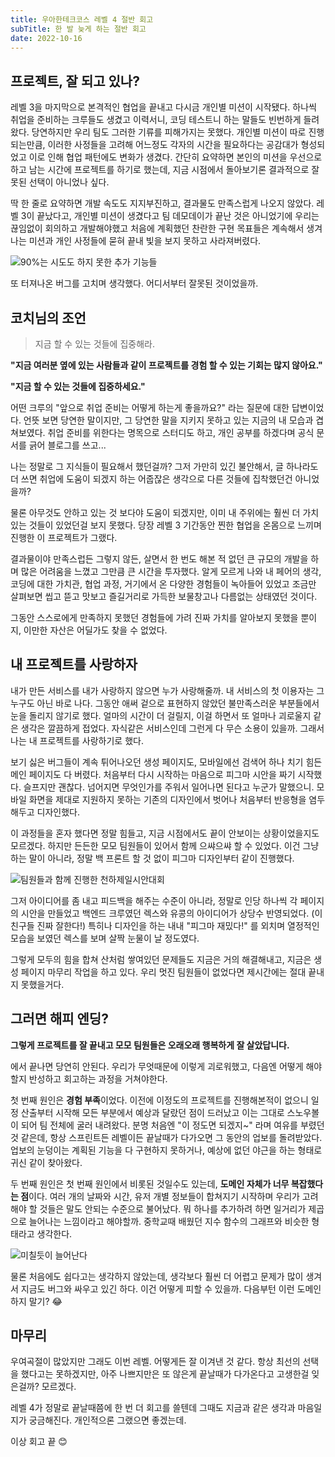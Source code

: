 ```yaml
---
title: 우아한테크코스 레벨 4 절반 회고
subTitle: 한 발 늦게 하는 절반 회고
date: 2022-10-16
---
```


## 프로젝트, 잘 되고 있나?

레벨 3을 마지막으로 본격적인 협업을 끝내고 다시금 개인별 미션이 시작됐다.
하나씩 취업을 준비하는 크루들도 생겼고 이력서니, 코딩 테스트니 하는 말들도 빈번하게 들려왔다.
당연하지만 우리 팀도 그러한 기류를 피해가지는 못했다.
개인별 미션이 따로 진행되는만큼,
이러한 사정들을 고려해 어느정도 각자의 시간을 필요하다는 공감대가 형성되었고 이로 인해 협업 패턴에도 변화가 생겼다.
간단히 요약하면 본인의 미션을 우선으로 하고 남는 시간에 프로젝트를 하기로 했는데,
지금 시점에서 돌아보기론 결과적으로 잘못된 선택이 아니었나 싶다.

딱 한 줄로 요약하면 개발 속도도 지지부진하고, 결과물도 만족스럽게 나오지 않았다.
레벨 3이 끝났다고, 개인별 미션이 생겼다고 팀 데모데이가 끝난 것은 아니었기에 우리는 끊임없이 회의하고 개발해야했고
처음에 계획했던 찬란한 구현 목표들은 계속해서 생겨나는 미션과 개인 사정들에 묻혀 끝내 빛을 보지 못하고 사라져버렸다.

![90%는 시도도 하지 못한 추가 기능들](https://user-images.githubusercontent.com/28296575/196041713-55282f48-7d7b-4c7e-8d26-71091442f4ee.png)

또 터져나온 버그를 고치며 생각했다. 어디서부터 잘못된 것이었을까.

## 코치님의 조언

> 지금 할 수 있는 것들에 집중해라.

**"지금 여러분 옆에 있는 사람들과 같이 프로젝트를 경험 할 수 있는 기회는 많지 않아요."**

**"지금 할 수 있는 것들에 집중하세요."**

어떤 크루의 "앞으로 취업 준비는 어떻게 하는게 좋을까요?" 라는 질문에 대한 답변이었다.
언뜻 보면 당연한 말이지만, 그 당연한 말을 지키지 못하고 있는 지금의 내 모습과 겹쳐보였다.
취업 준비를 위한다는 명목으로 스터디도 하고, 개인 공부를 하겠다며 공식 문서를 긁어 블로그를 쓰고...

나는 정말로 그 지식들이 필요해서 했던걸까?
그저 가만히 있긴 불안해서, 글 하나라도 더 쓰면 취업에 도움이 되겠지 하는 어줍잖은 생각으로 다른 것들에 집착했던건 아니었을까?

물론 아무것도 안하고 있는 것 보다야 도움이 되겠지만, 이미 내 주위에는 훨씬 더 가치있는 것들이 있었던걸 보지 못했다.
당장 레벨 3 기간동안 찐한 협업을 온몸으로 느끼며 진행한 이 프로젝트가 그랬다.

결과물이야 만족스럽든 그렇지 않든, 살면서 한 번도 해본 적 없던 큰 규모의 개발을 하며 많은 어려움을 느꼈고 그만큼 큰 시간을 투자했다.
알게 모르게 나와 내 페어의 생각, 코딩에 대한 가치관, 협업 과정, 거기에서 온 다양한 경험들이 녹아들어 있었고
조금만 살펴보면 씹고 뜯고 맛보고 즐길거리로 가득한 보물창고나 다름없는 상태였던 것이다.

그동안 스스로에게 만족하지 못했던 경험들에 가려 진짜 가치를 알아보지 못했을 뿐이지, 이만한 자산은 어딜가도 찾을 수 없었다.

## 내 프로젝트를 사랑하자

내가 만든 서비스를 내가 사랑하지 않으면 누가 사랑해줄까. 내 서비스의 첫 이용자는 그 누구도 아닌 바로 나다.
그동안 애써 겉으로 표현하지 않았던 불만족스러운 부분들에서 눈을 돌리지 않기로 했다.
얼마의 시간이 더 걸릴지, 이걸 하면서 또 얼마나 괴로울지 같은 생각은 깔끔하게 접었다.
자식같은 서비스인데 그런게 다 무슨 소용이 있을까. 그래서 나는 내 프로젝트를 사랑하기로 했다.

보기 싫은 버그들이 계속 튀어나오던 생성 페이지도, 모바일에선 검색어 하나 치기 힘든 메인 페이지도 다 버렸다.
처음부터 다시 시작하는 마음으로 피그마 시안을 짜기 시작했다. 슬프지만 괜찮다. 넘어지면 무엇인가를 주워서 일어나면 된다고 누군가 말했으니.
모바일 화면을 제대로 지원하지 못하는 기존의 디자인에서 벗어나 처음부터 반응형을 염두해두고 디자인했다.

이 과정들을 혼자 했다면 정말 힘들고, 지금 시점에서도 끝이 안보이는 상황이었을지도 모르겠다.
하지만 든든한 모모 팀원들이 있어서 함께 으쌰으쌰 할 수 있었다.
이건 그냥 하는 말이 아니라, 정말 백 프론트 할 것 없이 피그마 디자인부터 같이 진행했다.

![팀원들과 함께 진행한 천하제일시안대회](https://user-images.githubusercontent.com/28296575/196041280-7bc2507e-4f43-4ca6-a0a8-a09b40dd6071.png)

그저 아이디어를 좀 내고 피드백을 해주는 수준이 아니라, 정말로 인당 하나씩 각 페이지의 시안을 만들었고
백엔드 크루였던 렉스와 유콩의 아이디어가 상당수 반영되었다. (이 친구들 진짜 잘한다!)
특히나 디자인을 하는 내내 "피그마 재밌다!" 를 외치며 열정적인 모습을 보였던 렉스를 보며 살짝 눈물이 날 정도였다.

그렇게 모두의 힘을 합쳐 산처럼 쌓여있던 문제들도 지금은 거의 해결해내고, 지금은 생성 페이지 마무리 작업을 하고 있다.
우리 멋진 팀원들이 없었다면 제시간에는 절대 끝내지 못했을거다.

## 그러면 해피 엔딩?

**그렇게 프로젝트를 잘 끝내고 모모 팀원들은 오래오래 행복하게 잘 살았답니다.**

에서 끝나면 당연히 안된다.
우리가 무엇때문에 이렇게 괴로워했고, 다음엔 어떻게 해야할지 반성하고 회고하는 과정을 거쳐야한다.

첫 번째 원인은 **경험 부족**이었다.
이전에 이정도의 프로젝트를 진행해본적이 없으니 일정 산출부터 시작해 모든 부분에서 예상과 달랐던 점이 드러났고
이는 그대로 스노우볼이 되어 팀 전체에 굴러 내려왔다. 분명 처음엔 "이 정도면 되겠지~" 라며 여유를 부렸던 것 같은데,
항상 스프린트든 레벨이든 끝날때가 다가오면 그 동안의 업보를 돌려받았다.
업보의 눈덩이는 계획된 기능을 다 구현하지 못하거나, 예상에 없던 야근을 하는 형태로 귀신 같이 찾아왔다.

두 번째 원인은 첫 번째 원인에서 비롯된 것일수도 있는데, **도메인 자체가 너무 복잡했다는 점**이다.
여러 개의 날짜와 시간, 유저 개별 정보들이 합쳐지기 시작하며 우리가 고려해야 할 것들은 말도 안되는 수준으로 불어났다.
뭐 하나를 추가하려 하면 일거리가 제곱으로 늘어나는 느낌이라고 해야할까.
중학교때 배웠던 지수 함수의 그래프와 비슷한 형태라고 생각한다.

![미칠듯이 늘어난다](https://upload.wikimedia.org/wikipedia/commons/thumb/c/c6/Exp.svg/200px-Exp.svg.png)

물론 처음에도 쉽다고는 생각하지 않았는데, 생각보다 훨씬 더 어렵고 문제가 많이 생겨서 지금도 버그와 싸우고 있긴 하다.
이건 어떻게 피할 수 있을까. 다음부턴 이런 도메인 하지 말기? 😂

## 마무리

우여곡절이 많았지만 그래도 이번 레벨. 어떻게든 잘 이겨낸 것 같다.
항상 최선의 선택을 했다고는 못하겠지만, 아주 나쁘지만은 또 않은게 끝날때가 다가온다고 고생한걸 잊은걸까? 모르겠다.

레벨 4가 정말로 끝날때쯤에 한 번 더 회고를 쓸텐데 그때도 지금과 같은 생각과 마음일지가 궁금해진다. 개인적으론 그랬으면 좋겠는데.

이상 회고 끝 😊

